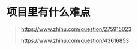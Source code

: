 # 项目里有什么难点

> https://www.zhihu.com/question/275915023
>
> https://www.zhihu.com/question/43616853

